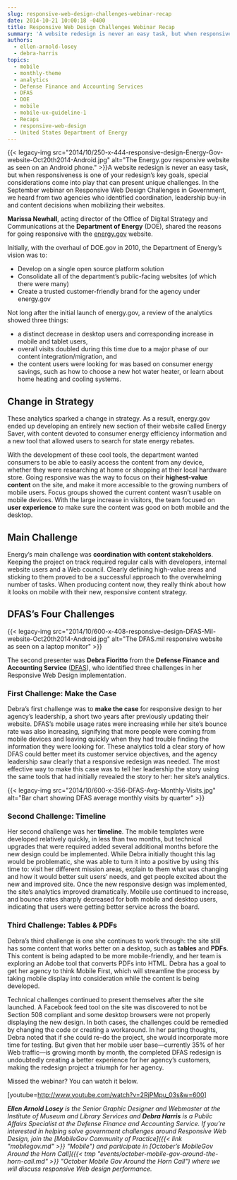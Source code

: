 ```yaml
---
slug: responsive-web-design-challenges-webinar-recap
date: 2014-10-21 10:00:18 -0400
title: Responsive Web Design Challenges Webinar Recap
summary: 'A website redesign is never an easy task, but when responsiveness is one of your redesign&#8217;s key goals, special considerations come into play that can present unique challenges. In the September webinar on Responsive Web Design Challenges in Government, we heard from'
authors:
  - ellen-arnold-losey
  - debra-harris
topics:
  - mobile
  - monthly-theme
  - analytics
  - Defense Finance and Accounting Services
  - DFAS
  - DOE
  - mobile
  - mobile-ux-guideline-1
  - Recaps
  - responsive-web-design
  - United States Department of Energy
---
```


{{< legacy-img src="2014/10/250-x-444-responsive-design-Energy-Gov-website-Oct20th2014-Android.jpg" alt="The Energy.gov responsive website as seen on an Android phone." >}}A website redesign is never an easy task, but when responsiveness is one of your redesign&#8217;s key goals, special considerations come into play that can present unique challenges. In the September webinar on Responsive Web Design Challenges in Government, we heard from two agencies who identified coordination, leadership buy-in and content decisions when mobilizing their websites.

**Marissa Newhall**, acting director of the Office of Digital Strategy and Communications at the **Department of Energy** (DOE), shared the reasons for going responsive with the [energy.gov](http://www.energy.gov) website.

Initially, with the overhaul of DOE.gov in 2010, the Department of Energy&#8217;s vision was to:

  * Develop on a single open source platform solution
  * Consolidate all of the department&#8217;s public-facing websites (of which there were many)
  * Create a trusted customer-friendly brand for the agency under energy.gov

Not long after the initial launch of energy.gov, a review of the analytics showed three things:

  * a distinct decrease in desktop users and corresponding increase in mobile and tablet users,
  * overall visits doubled during this time due to a major phase of our content integration/migration, and
  * the content users were looking for was based on consumer energy savings, such as how to choose a new hot water heater, or learn about home heating and cooling systems.

## Change in Strategy

These analytics sparked a change in strategy. As a result, energy.gov ended up developing an entirely new section of their website called Energy Saver, with content devoted to consumer energy efficiency information and a new tool that allowed users to search for state energy rebates.

With the development of these cool tools, the department wanted consumers to be able to easily access the content from any device, whether they were researching at home or shopping at their local hardware store. Going responsive was the way to focus on their **highest-value content** on the site, and make it more accessible to the growing numbers of mobile users. Focus groups showed the current content wasn&#8217;t usable on mobile devices. With the large increase in visitors, the team focused on **user experience** to make sure the content was good on both mobile and the desktop.

## Main Challenge

Energy&#8217;s main challenge was **coordination with content stakeholders**. Keeping the project on track required regular calls with developers, internal website users and a Web council. Clearly defining high-value areas and sticking to them proved to be a successful approach to the overwhelming number of tasks. When producing content now, they really think about how it looks on mobile with their new, responsive content strategy.

## DFAS&#8217;s Four Challenges

{{< legacy-img src="2014/10/600-x-408-responsive-design-DFAS-Mil-website-Oct20th2014-Android.jpg" alt="The DFAS.mil responsive website as seen on a laptop monitor" >}}

The second presenter was **Debra Fioritto** from the **Defense Finance and Accounting Service** ([DFAS](http://www.dfas.mil)), who identified three challenges in her Responsive Web Design implementation.

### First Challenge: Make the Case

Debra&#8217;s first challenge was to **make the case** for responsive design to her agency&#8217;s leadership, a short two years after previously updating their website. DFAS&#8217;s mobile usage rates were increasing while her site&#8217;s bounce rate was also increasing, signifying that more people were coming from mobile devices and leaving quickly when they had trouble finding the information they were looking for. These analytics told a clear story of how DFAS could better meet its customer service objectives, and the agency leadership saw clearly that a responsive redesign was needed. The most effective way to make this case was to tell her leadership the story using the same tools that had initially revealed the story to her: her site’s analytics.

{{< legacy-img src="2014/10/600-x-356-DFAS-Avg-Monthly-Visits.jpg" alt="Bar chart showing DFAS average monthly visits by quarter" >}}

### Second Challenge: Timeline

Her second challenge was her **timeline**. The mobile templates were developed relatively quickly, in less than two months, but technical upgrades that were required added several additional months before the new design could be implemented. While Debra initially thought this lag would be problematic, she was able to turn it into a positive by using this time to: visit her different mission areas, explain to them what was changing and how it would better suit users&#8217; needs, and get people excited about the new and improved site. Once the new responsive design was implemented, the site&#8217;s analytics improved dramatically. Mobile use continued to increase, and bounce rates sharply decreased for both mobile and desktop users, indicating that users were getting better service across the board.

### Third Challenge: Tables & PDFs

Debra&#8217;s third challenge is one she continues to work through: the site still has some content that works better on a desktop, such as **tables** and **PDFs**. This content is being adapted to be more mobile-friendly, and her team is exploring an Adobe tool that converts PDFs into HTML. Debra has a goal to get her agency to think Mobile First, which will streamline the process by taking mobile display into consideration while the content is being developed.

Technical challenges continued to present themselves after the site launched. A Facebook feed tool on the site was discovered to not be Section 508 compliant and some desktop browsers were not properly displaying the new design. In both cases, the challenges could be remedied by changing the code or creating a workaround. In her parting thoughts, Debra noted that if she could re-do the project, she would incorporate more time for testing. But given that her mobile user base—currently 35% of her Web traffic—is growing month by month, the completed DFAS redesign is undoubtedly creating a better experience for her agency&#8217;s customers, making the redesign project a triumph for her agency.

Missed the webinar? You can watch it below.

[youtube=http://www.youtube.com/watch?v=2RjPMpu_03s&w=600]

 _**Ellen Arnold Losey** is the Senior Graphic Designer and Webmaster at the Institute of Museum and Library Services and **Debra Harris** is a Public Affairs Specialist at the Defense Finance and Accounting Service._
_If you&#8217;re interested in helping solve government challenges around Responsive Web Design, join the [MobileGov Community of Practice]({{< link "mobilegov.md" >}} "Mobile") and participate in [October&#8217;s MobileGov Around the Horn Call]({{< tmp "events/october-mobile-gov-around-the-horn-call.md" >}} "October Mobile Gov Around the Horn Call") where we will discuss responsive Web design performance._